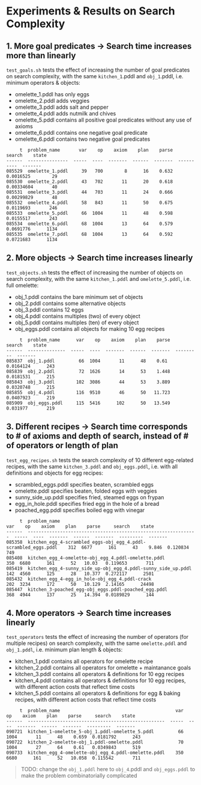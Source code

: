 # Experiments & Results on Search Complexity

## 1. More goal predicates -> Search time increases more than linearly

`test_goals.sh` tests the effect of increasing the number of goal predicates on search complexity, with the same `kitchen_1`.pddl and `obj_1`.pddl, i.e. minimum operators & objects:
* omelette_1.pddl has only eggs
* omelette_2.pddl adds veggies
* omelette_3.pddl adds salt and pepper
* omelette_4.pddl adds nutmilk and chives
* omelette_5.pddl contains all positive goal predicates without any use of axioms
* omelette_6.pddl contains one negative goal predicate
* omelette_6.pddl contains two negative goal predicates

```
     t  problem_name       var    op    axiom    plan    parse      search    state
------  ---------------  -----  ----  -------  ------  -------  ----------  -------
085529  omelette_1.pddl     39   700        8      16    0.632  0.0016525        29
085530  omelette_2.pddl     43   702       11      20    0.618  0.00334604       40
085531  omelette_3.pddl     44   703       11      24    0.666  0.00299829       48
085532  omelette_4.pddl     58   843       11      50    0.675  0.0119693       246
085533  omelette_5.pddl     66  1004       11      48    0.598  0.0155517       243
085534  omelette_6.pddl     68  1004       13      64    0.579  0.0691776      1134
085535  omelette_7.pddl     68  1004       13      64    0.592  0.0721683      1134
```

## 2. More objects -> Search time increases linearly

`test_objects.sh` tests the effect of increasing the number of objects on search complexity, with the same `kitchen_1.pddl` and `omelette_5.pddl`, i.e. full omelette:
* obj_1.pddl contains the bare minimum set of objects
* obj_2.pddl contains some alternative objects 
* obj_3.pddl contains 12 eggs
* obj_4.pddl contains multiples (two) of every object
* obj_5.pddl contains multiples (ten) of every object
* obj_eggs.pddl contains all objects for making 10 egg recipes

```
     t  problem_name      var    op    axiom    plan    parse     search    state
------  --------------  -----  ----  -------  ------  -------  ---------  -------
085837  obj_1.pddl         66  1004       11      48    0.61   0.0164124      243
085839  obj_2.pddl         72  1626       14      53    1.448  0.0181531      215
085843  obj_3.pddl        102  3086       44      53    3.889  0.0320748      215
085855  obj_4.pddl        116  9510       46      50   11.723  0.0407923      219
085909  obj_eggs.pddl     115  5416      102      50   13.549  0.031977       219
```

## 3. Different recipes -> Search time corresponds to # of axioms and depth of search, instead of # of operators or length of plan

`test_egg_recipes.sh` tests the search complexity of 10 different egg-related recipes, with the same `kitchen_3.pddl` and `obj_eggs.pddl`, i.e. with all definitions and objects for egg recipes:
* scrambled_eggs.pddl specifies beaten, scrambled eggs
* omelette.pddl specifies beaten, folded eggs with veggies
* sunny_side_up.pddl specifies fried, steamed eggs on frypan
* egg_in_hole.pddl specifies fried egg in the hole of a bread
* poached_egg.pddl specifies boiled egg with vinegar

```
     t  problem_name                                                       var    op    axiom    plan    parse     search    state
------  ---------------------------------------------------------------  -----  ----  -------  ------  -------  ---------  -------
085358  kitchen_egg_4-scrambled_eggs-obj_egg_4.pddl-scrambled_eggs.pddl    312  6677      161      43    9.846  0.120834       749
085408  kitchen_egg_4-omelette-obj_egg_4.pddl-omelette.pddl                350  6680      161      52   10.03   0.119653       711
085419  kitchen_egg_4-sunny_side_up-obj_egg_4.pddl-sunny_side_up.pddl      142  4560      125      28   10.377  0.272117      2501
085432  kitchen_egg_4-egg_in_hole-obj_egg_4.pddl-crack                     202  3234      172      50   10.129  2.14165      24498
085447  kitchen_3-poached_egg-obj_eggs.pddl-poached_egg.pddl               368  4944      137      25   14.394  0.0189829      144
```

## 4. More operators -> Search time increases linearly

`test_operators` tests the effect of increasing the number of operators (for multiple recipes) on search complexity, with the same `omelette.pddl` and `obj_1.pddl`, i.e. minimum plan length & objects:
* kitchen_1.pddl contains all operators for omelette recipe
* kitchen_2.pddl contains all operators for omelette + maintanance goals
* kitchen_3.pddl contains all operators & definitions for 10 egg recipes
* kitchen_4.pddl contains all operators & definitions for 10 egg recipes, with different action costs that reflect time costs
* kitchen_5.pddl contains all operators & definitions for egg & baking recipes, with different action costs that reflect time costs

```
     t  problem_name                                           var    op    axiom    plan    parse     search    state
------  ---------------------------------------------------  -----  ----  -------  ------  -------  ---------  -------
090721  kitchen_1-omelette_5-obj_1.pddl-omelette_5.pddl         66  1004       11      48    0.659  0.0181792      243
090722  kitchen_2-omelette-obj_1.pddl-omelette.pddl             70  1004       27      64    0.61   0.0349843      519
090733  kitchen_egg_4-omelette-obj_egg_4.pddl-omelette.pddl    350  6680      161      52   10.058  0.115542       711
```

> TODO: change the `obj_1.pddl` here to `obj_4`.pddl and `obj_eggs.pddl` to make the problem combinatorially complicated

<!--

## Ongoing

`test_effects.sh` tests how the complexity of operator effects affects the length of plan, with the same `kitchen_3.pddl` and `obj_eggs.pddl`, focusing on `crack-egg` action
* scrambled_eggs.pddl + crack-egg-1
* omelette.pddl + crack-egg-1
* sunny_side_up.pddl + crack-egg-1
* sunny_side_up.pddl + crack-egg-2 = FAIL
* egg_in_hole.pddl + crack-egg-3
* egg_in_hole.pddl + crack-egg-4 = LONGER

```
     t  problem_name                            var    op    axiom  plan    parse    search    state
------  ------------------------------------  -----  ----  -------  ------  -------  --------  -------
090308  scrambled_eggs-1-scrambled_eggs.pddl    314  6677      167  43      9.577    0.112926  749
090318  omelette-1-omelette.pddl                352  6680      167  50      9.792    0.115964  701
090329  sunny_side_up-1-sunny_side_up.pddl      144  4560      131  28      9.687    0.277916  2531
090349  sunny_side_up-2-sunny_side_up.pddl      157  4694      160  -       -        -         -
090402  egg_in_hole-3-egg_in_hole.pddl          202  3234      172  50      10.123   2.50423   24498
090415  egg_in_hole-4-egg_in_hole.pddl          139  4664      196  50      10.714   2.27736   24286
```
-->